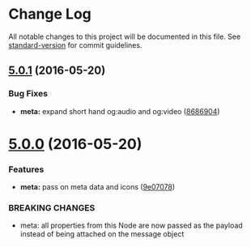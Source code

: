 # Change Log

All notable changes to this project will be documented in this file. See [standard-version](https://github.com/conventional-changelog/standard-version) for commit guidelines.

<a name="5.0.1"></a>
## [5.0.1](https://github.com/joakimbeng/node-red-contrib-readability/compare/v5.0.0...v5.0.1) (2016-05-20)


### Bug Fixes

* **meta:** expand short hand og:audio and og:video ([8686904](https://github.com/joakimbeng/node-red-contrib-readability/commit/8686904))



<a name="5.0.0"></a>
# [5.0.0](https://github.com/joakimbeng/node-red-contrib-readability/compare/v4.1.0...v5.0.0) (2016-05-20)


### Features

* **meta:** pass on meta data and icons ([9e07078](https://github.com/joakimbeng/node-red-contrib-readability/commit/9e07078))


### BREAKING CHANGES

* meta: all properties from this Node are now passed as the payload instead of being attached on the message object
